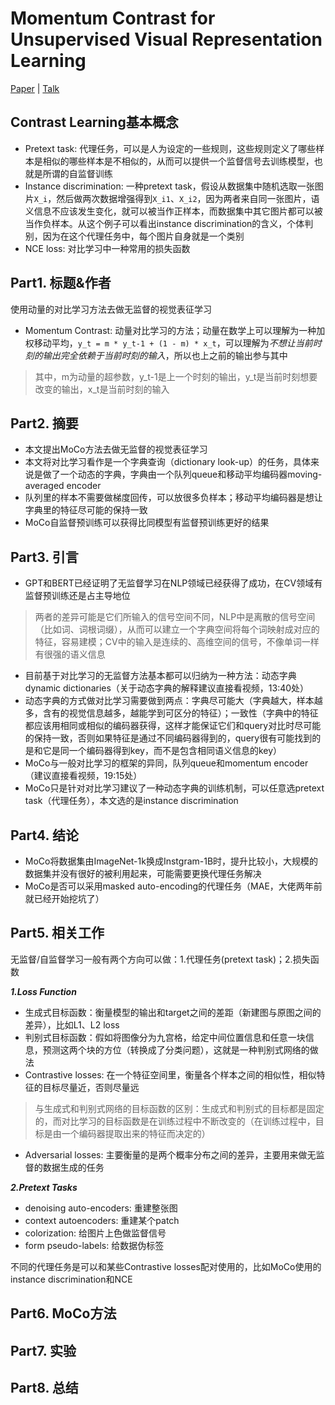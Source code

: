 # Momentum Contrast for Unsupervised Visual Representation Learning

[Paper](https://arxiv.org/pdf/1911.05722.pdf) | [Talk](https://www.bilibili.com/video/BV1C3411s7t9/)

## Contrast Learning基本概念

- Pretext task: 代理任务，可以是人为设定的一些规则，这些规则定义了哪些样本是相似的哪些样本是不相似的，从而可以提供一个监督信号去训练模型，也就是所谓的自监督训练
- Instance discrimination: 一种pretext task，假设从数据集中随机选取一张图片`X_i`，然后做两次数据增强得到`X_i1`、`X_i2`，因为两者来自同一张图片，语义信息不应该发生变化，就可以被当作正样本，而数据集中其它图片都可以被当作负样本。从这个例子可以看出instance discrimination的含义，个体判别，因为在这个代理任务中，每个图片自身就是一个类别
- NCE loss: 对比学习中一种常用的损失函数

## Part1. 标题&作者

使用动量的对比学习方法去做无监督的视觉表征学习

- Momentum Contrast: 动量对比学习的方法；动量在数学上可以理解为一种加权移动平均，`y_t = m * y_t-1 + (1 - m) * x_t`，可以理解为*不想让当前时刻的输出完全依赖于当前时刻的输入*，所以也上之前的输出参与其中
> 其中，m为动量的超参数，y_t-1是上一个时刻的输出，y_t是当前时刻想要改变的输出，x_t是当前时刻的输入

## Part2. 摘要

- 本文提出MoCo方法去做无监督的视觉表征学习
- 本文将对比学习看作是一个字典查询（dictionary look-up）的任务，具体来说是做了一个动态的字典，字典由一个队列queue和移动平均编码器moving-averaged encoder
- 队列里的样本不需要做梯度回传，可以放很多负样本；移动平均编码器是想让字典里的特征尽可能的保持一致
- MoCo自监督预训练可以获得比同模型有监督预训练更好的结果

## Part3. 引言

- GPT和BERT已经证明了无监督学习在NLP领域已经获得了成功，在CV领域有监督预训练还是占主导地位
> 两者的差异可能是它们所输入的信号空间不同，NLP中是离散的信号空间（比如词、词根词缀），从而可以建立一个字典空间将每个词映射成对应的特征，容易建模；CV中的输入是连续的、高维空间的信号，不像单词一样有很强的语义信息
- 目前基于对比学习的无监督方法基本都可以归纳为一种方法：动态字典dynamic dictionaries（关于动态字典的解释建议直接看视频，13:40处）
- 动态字典的方式做对比学习需要做到两点：字典尽可能大（字典越大，样本越多，含有的视觉信息越多，越能学到可区分的特征）；一致性（字典中的特征都应该用相同或相似的编码器获得，这样才能保证它们和query对比时尽可能的保持一致，否则如果特征是通过不同编码器得到的，query很有可能找到的是和它是同一个编码器得到key，而不是包含相同语义信息的key）
- MoCo与一般对比学习的框架的异同，队列queue和momentum encoder（建议直接看视频，19:15处）
- MoCo只是针对对比学习建议了一种动态字典的训练机制，可以任意选pretext task（代理任务），本文选的是instance discrimination

## Part4. 结论

- MoCo将数据集由ImageNet-1k换成Instgram-1B时，提升比较小，大规模的数据集并没有很好的被利用起来，可能需要更换代理任务解决
- MoCo是否可以采用masked auto-encoding的代理任务（MAE，大佬两年前就已经开始挖坑了）

## Part5. 相关工作

无监督/自监督学习一般有两个方向可以做：1.代理任务(pretext task)；2.损失函数

***1.Loss Function***

- 生成式目标函数：衡量模型的输出和target之间的差距（新建图与原图之间的差异），比如L1、L2 loss
- 判别式目标函数：假如将图像分为九宫格，给定中间位置信息和任意一块信息，预测这两个块的方位（转换成了分类问题），这就是一种判别式网络的做法
- Contrastive losses: 在一个特征空间里，衡量各个样本之间的相似性，相似特征的目标尽量近，否则尽量远
> 与生成式和判别式网络的目标函数的区别：生成式和判别式的目标都是固定的，而对比学习的目标函数是在训练过程中不断改变的（在训练过程中，目标是由一个编码器提取出来的特征而决定的）
- Adversarial losses: 主要衡量的是两个概率分布之间的差异，主要用来做无监督的数据生成的任务

***2.Pretext Tasks***

- denoising auto-encoders: 重建整张图
- context autoencoders: 重建某个patch
- colorization: 给图片上色做监督信号
- form pseudo-labels: 给数据伪标签

不同的代理任务是可以和某些Contrastive losses配对使用的，比如MoCo使用的instance discrimination和NCE

## Part6. MoCo方法

## Part7. 实验

## Part8. 总结
